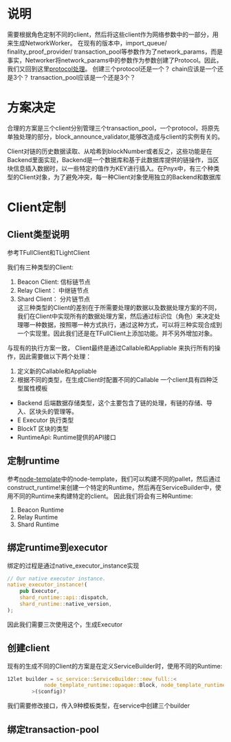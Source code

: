 # 说明

需要根据角色定制不同的client，然后将这些client作为网络参数中的一部分，用来生成NetworkWorker。 在现有的版本中，import_queue/ finality_proof_provider/ transaction_pool等参数作为了network_params，而是事实，Networker将network_params中的参数作为参数创建了Protocol。因此，我们又回到这里[protocol处理](./4-protocol处理.md)。
创建三个protocol还是一个？
chain应该是一个还是3个？
transaction_pool应该是一个还是3个？

# 方案决定
合理的方案是三个client分别管理三个transaction_pool，一个protocol，将原先单独处理的部分，block_announce_validator,能够改造成与client的实例有关的。

Client对链的历史数据读取、从哈希到blockNumber或者反之，这些功能是在Backend里面实现，Backend是一个数据库和基于此数据库提供的链操作，当区块信息插入数据时，以一些特定的值作为KEY进行插入。在Pnyx中，有三个种类型的Client对象，为了避免冲突，每一种Client对象使用独立的Backend和数据库

# Client定制

## Client类型说明
参考TFullClient和TLightClient

我们有三种类型的Client:
1. Beacon Client: 信标链节点
2. Relay Client： 中继链节点
3. Shard Client： 分片链节点  
这三种类型的Client的差别在于所需要处理的数据以及数据处理方案的不同，我们在Client中实现所有的数据处理方案，然后通过标识位（角色）来决定处理哪一种数据，按照哪一种方式执行，通过这种方式，可以将三种实现合成到一个实现里。因此我们还是在TFullClient上添加功能。并不另外增加对象。

与现有的执行方案一致，  Client最终是通过Callable和Appliable 来执行所有的操作，因此需要做以下两个处理：
1. 定义新的Callable和Appliable
2. 根据不同的类型，在生成Client时配置不同的Callable
一个client具有四种泛型属性模板
* Backend 后端数据存储类型，这个主要包含了链的处理，有链的存储、导入、区块头的管理等。
* E      Executor 执行类型
* BlockT 区块的类型
* RuntimeApi: Runtime提供的API接口



## 定制runtime
参考[node-template]()中的node-template，我们可以构建不同的pallet，然后通过construct_runtime!来创建一个特定的Runtime，然后再在ServiceBuilder中，使用不同的Runtime来构建特定的client。 因此我们将会有三种Runtime:
1. Beacon Runtime
2. Relay Runtime
3. Shard Runtime
## 绑定runtime到executor
绑定的过程是通过native_executor_instance实现
```rust
// Our native executor instance.
native_executor_instance!(
	pub Executor,
	shard_runtime::api::dispatch,
	shard_runtime::native_version,
);

```
因此我们需要三次使用这个，生成Executor

## 创建client
现有的生成不同的Client的方案是在定义ServiceBuilder时，使用不同的Runtime:
```rust 
12let builder = sc_service::ServiceBuilder::new_full::<
            node_template_runtime::opaque::Block, node_template_runtime::RuntimeApi, crate::service::Executor
        >($config)?
```
我们需要修改接口，传入9种模板类型，在service中创建三个builder

## 绑定transaction-pool